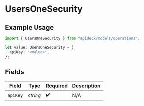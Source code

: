 # UsersOneSecurity

## Example Usage

```typescript
import { UsersOneSecurity } from "apideck/models/operations";

let value: UsersOneSecurity = {
  apiKey: "<value>",
};
```

## Fields

| Field              | Type               | Required           | Description        |
| ------------------ | ------------------ | ------------------ | ------------------ |
| `apiKey`           | *string*           | :heavy_check_mark: | N/A                |
